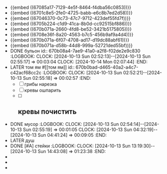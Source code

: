 - {{embed ((67085a17-7129-4e5f-8464-f4dba56c0853))}}
- {{embed ((6701c8e5-2fe0-4725-babb-e6c8b7ed2d58))}}
- {{embed ((67046370-0c73-47c7-9712-423def55fd7f))}}
- {{embed ((6705b224-c1d9-41ca-8b0d-cc92515bf886))}}
- {{embed ((670b071a-2660-4fd8-be52-3421b5175805))}}
- {{embed ((6708e36f-8a20-4563-b7c5-456b9af9a4d4))}}
- {{embed ((670b071a-6f07-4708-ad17-d19dc88abf61))}}
- {{embed ((670b071a-d58b-44d8-999a-52721ded55bf))}}
- DONE бульон
  id:: 670b08a4-7ae9-41a0-a2f8-f02de2e9c830
  :LOGBOOK:
  CLOCK: [2024-10-13 Sun 02:52:13]--[2024-10-13 Sun 02:55:17] =>  00:03:04
  CLOCK: [2024-10-14 Mon 02:07:44]
  :END:
- LATER том ям #[[том ям]]
  id:: 670b0bad-d465-40a2-a4c7-c42acf68cc2c
  :LOGBOOK:
  CLOCK: [2024-10-13 Sun 02:52:21]--[2024-10-13 Sun 02:55:18] =>  00:02:57
  :END:
  * [ ] грибы нарезка
  * [ ] кревы ошпарить
  * [ ] кревы почистить
	-
- DONE мусор
  :LOGBOOK:
  CLOCK: [2024-10-13 Sun 02:54:14]--[2024-10-13 Sun 02:55:19] =>  00:01:05
  CLOCK: [2024-10-13 Sun 04:32:19]--[2024-10-13 Sun 04:41:24] =>  00:09:05
  :END:
- LATER душ
- DONE [#A] стейки
  :LOGBOOK:
  CLOCK: [2024-10-13 Sun 13:19:30]--[2024-10-13 Sun 14:43:08] =>  01:23:38
  :END:
-
-
-